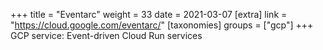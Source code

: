 +++
title = "Eventarc"
weight = 33
date = 2021-03-07
[extra]
link = "https://cloud.google.com/eventarc/"
[taxonomies]
groups = ["gcp"]
+++
GCP service: Event-driven Cloud Run services

